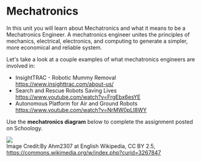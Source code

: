 # Mechatronics

In this unit you will learn about Mechatronics and what it means to be a Mechatronics Engineer. A mechatronics engineer unites the principles of mechanics, electrical, electronics, and computing to generate a simpler, more economical and reliable system. 

Let's take a look at a couple examples of what mechatronics engineers are involved in:

* InsightTRAC - Robotic Mummy Removal https://www.insighttrac.com/about-us/
* Search and Rescue Robots Saving Lives https://www.youtube.com/watch?v=FrgEbx6esYE 
* Autonomous Platform for Air and Ground Robots https://www.youtube.com/watch?v=NrMW0pLl8WY

Use the **mechatronics diagram** below to complete the assignment posted on Schoology. 

![](https://upload.wikimedia.org/wikipedia/commons/9/99/Mecha.gif) <br>Image Credit:By Ahm2307 at English Wikipedia, CC BY 2.5, https://commons.wikimedia.org/w/index.php?curid=3267847
